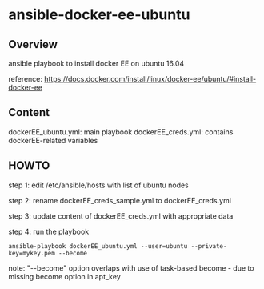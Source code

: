# ansible-docker-ee-ubuntu

## Overview
ansible playbook to install docker EE on ubuntu 16.04

reference: https://docs.docker.com/install/linux/docker-ee/ubuntu/#install-docker-ee


## Content
dockerEE_ubuntu.yml: main playbook 
dockerEE_creds.yml: contains dockerEE-related variables 


## HOWTO

step 1: edit /etc/ansible/hosts with list of ubuntu nodes

step 2: rename dockerEE_creds_sample.yml to dockerEE_creds.yml

step 3: update content of dockerEE_creds.yml with appropriate data

step 4: run the playbook 

```
ansible-playbook dockerEE_ubuntu.yml --user=ubuntu --private-key=mykey.pem --become
```

note: "--become" option overlaps with use of task-based become - due to missing become option in apt_key

